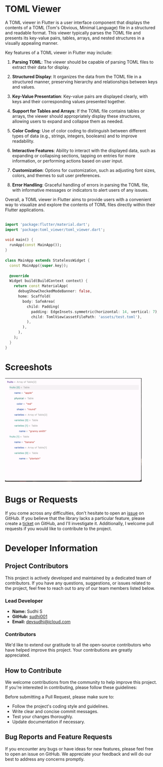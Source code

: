 # TOML Viewer

A TOML viewer in Flutter is a user interface component that displays the contents of a TOML (Tom's Obvious, Minimal Language) file in a structured and readable format. This viewer typically parses the TOML file and presents its key-value pairs, tables, arrays, and nested structures in a visually appealing manner.

Key features of a TOML viewer in Flutter may include:

1. **Parsing TOML**: The viewer should be capable of parsing TOML files to extract their data for display.

2. **Structured Display**: It organizes the data from the TOML file in a structured manner, preserving hierarchy and relationships between keys and values.

3. **Key-Value Presentation**: Key-value pairs are displayed clearly, with keys and their corresponding values presented together.

4. **Support for Tables and Arrays**: If the TOML file contains tables or arrays, the viewer should appropriately display these structures, allowing users to expand and collapse them as needed.

5. **Color Coding**: Use of color coding to distinguish between different types of data (e.g., strings, integers, booleans) and to improve readability.

6. **Interactive Features**: Ability to interact with the displayed data, such as expanding or collapsing sections, tapping on entries for more information, or performing actions based on user input.

7. **Customization**: Options for customization, such as adjusting font sizes, colors, and themes to suit user preferences.

8. **Error Handling**: Graceful handling of errors in parsing the TOML file, with informative messages or indicators to alert users of any issues.

Overall, a TOML viewer in Flutter aims to provide users with a convenient way to visualize and explore the contents of TOML files directly within their Flutter applications.

```dart

import 'package:flutter/material.dart';
import 'package:toml_viewer/toml_viewer.dart';

void main() {
  runApp(const MainApp());
}

class MainApp extends StatelessWidget {
  const MainApp({super.key});

  @override
  Widget build(BuildContext context) {
    return const MaterialApp(
      debugShowCheckedModeBanner: false,
      home: Scaffold(
        body: SafeArea(
          child: Padding(
            padding: EdgeInsets.symmetric(horizontal: 14, vertical: 7),
            child: TomlView(assetFilePath: 'assets/test.toml'),
          ),
        ),
      ),
    );
  }
}


```
# Screeshots

<img src="https://github.com/sudhi001/toml_viewer/blob/main/screens/screen1.png?raw=true" width="450">


# Bugs or Requests

If you come across any difficulties, don't hesitate to open an [issue](https://github.com/sudhi001/toml_viewer/issues) on GitHub. If you believe that the library lacks a particular feature, please create a [ticket](https://github.com/sudhi001/toml_viewer/issues) on GitHub, and I'll investigate it. Additionally, I welcome pull requests if you would like to contribute to the project.

# Developer Information

## Project Contributors

This project is actively developed and maintained by a dedicated team of contributors. If you have any questions, suggestions, or issues related to the project, feel free to reach out to any of our team members listed below.

### Lead Developer

- **Name:** Sudhi S
- **GitHub:** [sudhi001](https://github.com/sudhi001)
- **Email:** devsudhi@icloud.com


### Contributors

We'd like to extend our gratitude to all the open-source contributors who have helped improve this project. Your contributions are greatly appreciated.

## How to Contribute

We welcome contributions from the community to help improve this project. If you're interested in contributing, please follow these guidelines:

Before submitting a Pull Request, please make sure to:

- Follow the project's coding style and guidelines.
- Write clear and concise commit messages.
- Test your changes thoroughly.
- Update documentation if necessary.

## Bug Reports and Feature Requests

If you encounter any bugs or have ideas for new features, please feel free to open an issue on GitHub. We appreciate your feedback and will do our best to address any concerns promptly.

